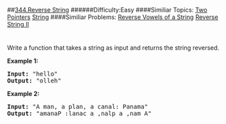 ##[344.Reverse String](https://leetcode.com/problems/reverse-string/description/ "344.Reverse String")
######Difficulty:Easy
####Similiar Topics:
  [Two Pointers](https://leetcode.com//tag/two-pointers)  [String](https://leetcode.com//tag/string)
####Similiar Problems:
  [Reverse Vowels of a String](https://leetcode.com//problems/reverse-vowels-of-a-string)  [Reverse String II](https://leetcode.com//problems/reverse-string-ii)
<div class="question-description__3U1T" style="padding-top: 10px;"><div><p>Write a function that takes a string as input and returns the string reversed.</p>

<p><strong>Example 1:</strong></p>

<div>
<pre><strong>Input: </strong><span id="example-input-1-1">"hello"</span>
<strong>Output: </strong><span id="example-output-1">"olleh"</span>
</pre>

<div>
<p><strong>Example 2:</strong></p>

<pre><strong>Input: </strong><span id="example-input-2-1">"A man, a plan, a canal: Panama"</span>
<strong>Output: </strong><span id="example-output-2">"amanaP :lanac a ,nalp a ,nam A"</span>
</pre>
</div>
</div>
</div></div><div> </div><div> </div><div> </div><div> </div><div> </div><div> </div><div> </div><div> </div><div> </div><div> </div><div> </div><div> </div><div> </div><div> </div><div> </div><div> </div><div> </div><div> </div><div> </div><div> </div><div> </div><div> </div><div> </div><div> </div><div> </div><div> </div><div> </div><div> </div><div> </div><div> </div><div> </div><div> </div><div> </div><div> </div><div> </div><div> </div><div> </div><div> </div><div> </div><div> </div><div> </div><div> </div><div> </div><div> </div><div> </div><div> </div><div> </div><div> </div><div> </div><div> </div><div> </div><div> </div><div> </div><div> </div><div> </div><div> </div><div> </div><div> </div><div> </div><div> </div><div> </div><div> </div><div> </div><div> </div><div> </div><div> </div><div> </div><div> </div><div> </div><div> </div><div> </div><div> </div><div> </div><div> </div><div> </div><div> </div><div> </div><div> </div><div> </div><div> </div><div> </div><div> </div><div> </div><div> </div><div> </div><div> </div><div> </div><div> </div><div> </div><div> </div><div> </div><div> </div><div> </div><div> </div><div> </div><div> </div><div> </div><div> </div><div> </div><div> </div><div> </div><div> </div><div> </div><div> </div><div> </div><div> </div><div> </div><div> </div><div> </div><div> </div><div> </div><div> </div>